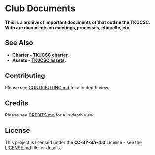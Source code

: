 # **Club Documents**

**This is a archive of important documents of that outline the TKUCSC. With are documents on meetings, processes, etiquette, etc.**

## See Also

- **Charter - [TKUCSC charter](https://github.com/TKUCSC/charter).**
- **Assets - [TKUCSC assets](https://github.com/TKUCSC/club-assets).**

## Contributing

Please see [CONTRIBUTING.md](CONTRIBUTING.md) for a in depth view.

## Credits

Please see [CREDITS.md](CREDITS.md) for a in depth view.

## License

This project is licensed under the **CC-BY-SA-4.0** License - see the [LICENSE.md](LICENSE.md) file for details.

